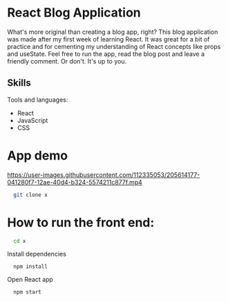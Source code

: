 # React Blog Application

What's more original than creating a blog app, right? This blog application was made after my first week of learning React. It was great for a bit of practice and for cementing my understanding of React concepts like props and useState. Feel free to run the app, read the blog post and leave a friendly comment. Or don't. It's up to you. 

## Skills

Tools and languages:
- React
- JavaScript
- CSS

# App demo

https://user-images.githubusercontent.com/112335053/205614177-041280f7-12ae-40d4-b324-5574211c877f.mp4

```bash
  git clone x
```

# How to run the front end:

```bash
  cd x
```

Install dependencies

```react
  npm install
```

Open React app

```bash
  npm start
```
